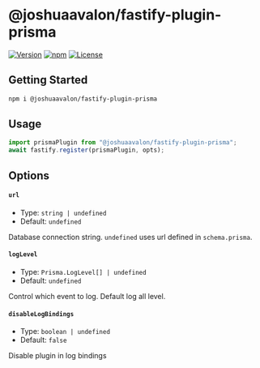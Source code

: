 # @joshuaavalon/fastify-plugin-prisma

[![Version](https://badge.fury.io/js/@joshuaavalon/fastify-plugin-prisma.svg)](https://www.npmjs.com/package/@joshuaavalon/fastify-plugin-prisma)
[![npm](https://img.shields.io/npm/dt/@joshuaavalon/fastify-plugin-prisma.svg)](https://www.npmjs.com/package/@joshuaavalon/fastify-plugin-prisma)
[![License](https://img.shields.io/github/license/joshuaavalon/fastify-plugin-prisma)](./LICENSE)

## Getting Started

```sh
npm i @joshuaavalon/fastify-plugin-prisma
```

## Usage

```typescript
import prismaPlugin from "@joshuaavalon/fastify-plugin-prisma";
await fastify.register(prismaPlugin, opts);
```

## Options

#### `url`

- Type: `string | undefined`
- Default: `undefined`

Database connection string. `undefined` uses url defined in `schema.prisma`.

#### `logLevel`

- Type: `Prisma.LogLevel[] | undefined`
- Default: `undefined`

Control which event to log. Default log all level.

#### `disableLogBindings`

- Type: `boolean | undefined`
- Default: `false`

Disable plugin in log bindings
